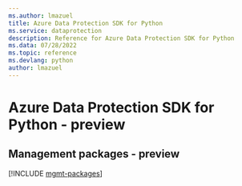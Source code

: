 ```yaml
---
ms.author: lmazuel
title: Azure Data Protection SDK for Python
ms.service: dataprotection
description: Reference for Azure Data Protection SDK for Python
ms.data: 07/28/2022
ms.topic: reference
ms.devlang: python
author: lmazuel
---
```

# Azure Data Protection SDK for Python - preview

## Management packages - preview
[!INCLUDE [mgmt-packages](data-protection-mgmt-index.md)]